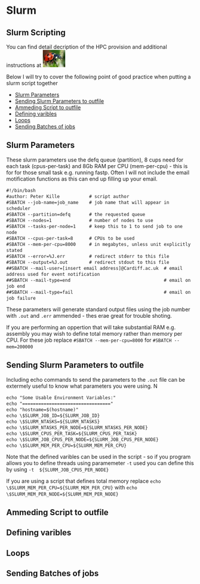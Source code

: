 # Slurm
## Slurm Scripting

You can find detail decription of the HPC provision and additional instructions at 
[![HPC Services - School of Biosciences](https://github.com/Peter-Kille/slurm_guide/blob/main/docs/lady_bird.jpg?branch=main)](http://hpc.bios.cf.ac.uk/)

Below I will try to cover the following point of good practice when putting a slurm script together

- [Slurm Parameters](https://github.com/Peter-Kille/slurm_guide/blob/main/docs/index.md#slurm-parameters)
- [Sending Slurm Parameters to outfile](https://github.com/Peter-Kille/slurm_guide/blob/main/docs/index.md#slurm-parameters)
- [Ammeding Script to outfile](https://github.com/Peter-Kille/slurm_guide/blob/main/docs/index.md#slurm-parameters)
- [Defining varibles](https://github.com/Peter-Kille/slurm_guide/blob/main/docs/index.md#slurm-parameters)
- [Loops](https://github.com/Peter-Kille/slurm_guide/blob/main/docs/index.md#slurm-parameters)
- [Sending Batches of jobs](https://github.com/Peter-Kille/slurm_guide/blob/main/docs/index.md#slurm-parameters)

## Slurm Parameters

These slurm parameters use the defq queue (partition), 8 cups need for each task (cpus-per-task) and 8Gb RAM per CPU (mem-per-cpu) - this is for for those small task e.g. running fastp.  Often I will not include the email motification functions as this can end up filling up your email.
```
#!/bin/bash
#author: Peter Kille           # script author
#SBATCH --job-name=job_name    # job name that will appear in scheduler
#SBATCH --partition=defq       # the requested queue
#SBATCH --nodes=1              # number of nodes to use
#SBATCH --tasks-per-node=1     # keep this to 1 to send job to one node
#SBATCH --cpus-per-task=8      # CPUs to be used
#SBATCH --mem-per-cpu=8000     # in megabytes, unless unit explicitly stated
#SBATCH --error=%J.err         # redirect stderr to this file
#SBATCH --output=%J.out        # redirect stdout to this file
##SBATCH --mail-user=[insert email address]@Cardiff.ac.uk  # email address used for event notification
##SBATCH --mail-type=end                                   # email on job end
##SBATCH --mail-type=fail                                  # email on job failure
```
These parameters will generate standard output files using the job number with ```.out``` and ```.err``` ammended - thes erae great for trouble shoting.

If you are performing an oppertion that will take substantial RAM e.g. assembly you may wish to define total memory rather than memory per CPU.  For these job replace ```#SBATCH --mem-per-cpu=8000``` for ```#SBATCH --mem=200000```


## Sending Slurm Parameters to outfile
Including echo commands to send the parameters to the ```.out``` file can be extermely useful to know what parameters you were using. N
```
echo "Some Usable Environment Variables:"
echo "================================="
echo "hostname=$(hostname)"
echo \$SLURM_JOB_ID=${SLURM_JOB_ID}
echo \$SLURM_NTASKS=${SLURM_NTASKS}
echo \$SLURM_NTASKS_PER_NODE=${SLURM_NTASKS_PER_NODE}
echo \$SLURM_CPUS_PER_TASK=${SLURM_CPUS_PER_TASK}
echo \$SLURM_JOB_CPUS_PER_NODE=${SLURM_JOB_CPUS_PER_NODE}
echo \$SLURM_MEM_PER_CPU=${SLURM_MEM_PER_CPU}
```
Note that the defined varibles can be used in the script - so if you program allows you to define threads using paramemeter ```-t``` used you can define this by using ```-t  ${SLURM_JOB_CPUS_PER_NODE}```

If you are using a script that defines total memory replace ```echo \$SLURM_MEM_PER_CPU=${SLURM_MEM_PER_CPU}``` with ```echo \$SLURM_MEM_PER_NODE=${SLURM_MEM_PER_NODE}```

## Ammeding Script to outfile

## Defining varibles

## Loops

## Sending Batches of jobs

   [hpc-bios]: <http://hpc.bios.cf.ac.uk/>
 
